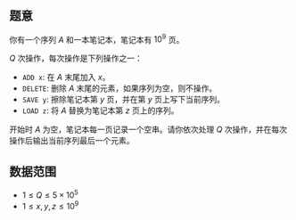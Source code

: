 ## 题意

你有一个序列 $A$ 和一本笔记本，笔记本有 $10^9$ 页。

$Q$ 次操作，每次操作是下列操作之一：

- `ADD x`: 在 $A$ 末尾加入 $x$。
- `DELETE`: 删除 $A$ 末尾的元素，如果序列为空，则不操作。
- `SAVE y`: 擦除笔记本第 $y$ 页，并在第 $y$ 页上写下当前序列。
- `LOAD z`: 将 $A$ 替换为笔记本第 $z$ 页上的序列。

开始时 $A$ 为空，笔记本每一页记录一个空串。请你依次处理 $Q$ 次操作，并在每次操作后输出当前序列最后一个元素。

## 数据范围

- $1 \le Q \le 5 \times 10^5$
- $1 \le x, y, z \le 10^9$